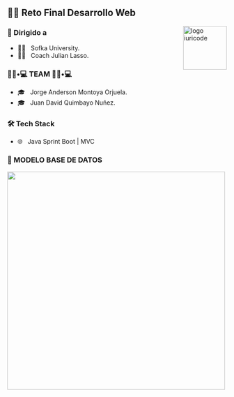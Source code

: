  <h2>🧗‍♂️ Reto Final Desarrollo Web</h2>


<img src="https://github.com/iuricode/iuricode/blob/main/ilus-code.svg" min-width="100px" max-width="100px" width="100px" align="right" alt="logo iuricode">



<h3> 🚀 Dirigido a </h3>

- 👨‍💻 &nbsp; Sofka University.
- 👨‍💻 &nbsp; Coach Julian Lasso.


<h3> 👨🏻•💻 TEAM 👨🏻•💻 </h3>

- 🎓 &nbsp; Jorge Anderson Montoya Orjuela.
- 🎓 &nbsp; Juan David Quimbayo Nuñez.


<h3>🛠 Tech Stack</h3>

- 🌐 &nbsp; Java Sprint Boot | MVC


<h3>🌋 MODELO BASE DE DATOS</h3>

<img src="https://github.com/JDQN/reto-final-desarrollo-web/blob/main/resources/db/my-krello.png"  width="500px">
